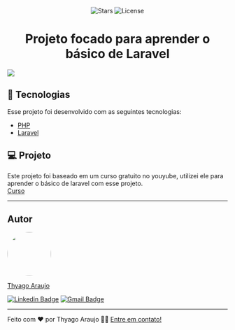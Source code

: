 <p align="center">
  <img src="https://img.shields.io/github/stars/thyagoaraujom/aprendendoPHP?label=stars&message=MIT&color=8257E5&labelColor=000000" alt="Stars">

  <img  src="https://img.shields.io/static/v1?label=license&message=MIT&color=8257E5&labelColor=000000" alt="License">   
</p>

<h1 align="center">
     Projeto focado para aprender o básico de Laravel
</h1>

<img src="./github/eventosLaravel.gif">

<br>

## 🧪 Tecnologias

Esse projeto foi desenvolvido com as seguintes tecnologias:

-   [PHP](https://www.php.net)
-   [Laravel](https://laravel.com)

## 💻 Projeto

Este projeto foi baseado em um curso gratuito no youyube, utilizei ele para aprender o básico de laravel com esse projeto.
<br/>
<a href="https://www.youtube.com/playlist?list=PLnDvRpP8BnewYKI1n2chQrrR4EYiJKbUG">Curso</a>

---

<h2 id="-autor">Autor</h2>

<a href="https://github.com/thyagoaraujom">
 <img style="border-radius: 50%;" src="https://avatars.githubusercontent.com/u/51569984" width="100px;" alt=""/>
</br>
<p> Thyago Araujo <p>
</a>

[![Linkedin Badge](https://img.shields.io/badge/-ThyagoAraujo-blue?style=flat-square&logo=Linkedin&logoColor=white&link=https://www.linkedin.com/in/thyago-araujo-m/)](https://www.linkedin.com/in/thyago-araujo-m/)
[![Gmail Badge](https://img.shields.io/badge/-thyagoaraujomotta@gmail.com-c14438?style=flat-square&logo=Gmail&logoColor=white&link=mailto:thyagoaraujomotta@gmail.com)](mailto:thyagoaraujomotta@gmail.com)

---

Feito com ❤️ por Thyago Araujo 👋🏽 [Entre em contato!](https://www.linkedin.com/in/thyago-araujo-m/)
